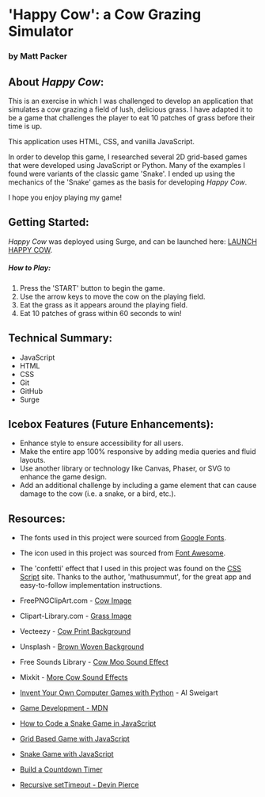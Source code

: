 # 'Happy Cow': a Cow Grazing Simulator
### by Matt Packer

## About *Happy Cow*:

This is an exercise in which I was challenged to develop an application that simulates a cow grazing a field of lush, delicious grass. I have adapted it to be a game that challenges the player to eat 10 patches of grass before their time is up.

This application uses HTML, CSS, and vanilla JavaScript.

In order to develop this game, I researched several 2D grid-based games that were developed using JavaScript or Python. Many of the examples I found were variants of the classic game 'Snake'. I ended up using the mechanics of the 'Snake' games as the basis for developing *Happy Cow*.

I hope you enjoy playing my game!


## Getting Started:

*Happy Cow* was deployed using Surge, and can be launched here: [LAUNCH HAPPY COW](https://mp-cg-sim-game.surge.sh/).

##### How to Play:

1. Press the 'START' button to begin the game.
2. Use the arrow keys to move the cow on the playing field.
3. Eat the grass as it appears around the playing field.
4. Eat 10 patches of grass within 60 seconds to win!



## Technical Summary:

* JavaScript
* HTML
* CSS
* Git
* GitHub
* Surge



## Icebox Features (Future Enhancements):

* Enhance style to ensure accessibility for all users.
* Make the entire app 100% responsive by adding media queries and fluid layouts.
* Use another library or technology like Canvas, Phaser, or SVG to enhance the game design.
* Add an additional challenge by including a game element that can cause damage to the cow (i.e. a snake, or a bird, etc.).


## Resources:

* The fonts used in this project were sourced from [Google Fonts](https://fonts.google.com/).
  
* The icon used in this project was sourced from [Font Awesome](https://fontawesome.com/).
  
* The 'confetti' effect that I used in this project was found on the [CSS Script](https://www.cssscript.com/confetti-falling-animation/) site. Thanks to the author, 'mathusummut', for the great app and easy-to-follow implementation instructions.
  
* FreePNGClipArt.com - [Cow Image](http://www.freepngclipart.com/free-png/3132-black-and-white-cow-png-image)
  
* Clipart-Library.com - [Grass Image](http://clipart-library.com/free/grass-png-cartoon.html)
  
* Vecteezy - [Cow Print Background](https://static.vecteezy.com/system/resources/previews/000/225/238/original/cow-print-background-vector.jpg)
  
* Unsplash - [Brown Woven Background](https://images.unsplash.com/photo-1591195854242-8804547cdcab?ixid=MnwxMjA3fDB8MHxzZWFyY2h8MXx8YnJvd24lMjB0ZXh0dXJlfGVufDB8fDB8fA%3D%3D&ixlib=rb-1.2.1&w=1000&q=80)
  
* Free Sounds Library - [Cow Moo Sound Effect](https://www.freesoundslibrary.com/cow-moo-sound/)

* Mixkit - [More Cow Sound Effects](https://mixkit.co/free-sound-effects/cow/)

* [Invent Your Own Computer Games with Python](https://inventwithpython.com/invent4thed/) - Al Sweigart

* [Game Development - MDN](https://developer.mozilla.org/en-US/docs/Games)

* [How to Code a Snake Game in JavaScript](https://www.youtube.com/watch?v=QTcIXok9wNY)
  
* [Grid Based Game with JavaScript](https://www.youtube.com/watch?v=3t_SV3WD_98)
  
* [Snake Game with JavaScript](https://medium.com/writeabyte/snake-game-5aaeb80a261a)
  
* [Build a Countdown Timer](https://www.youtube.com/watch?v=vSV_Ml2_A88)
  
* [Recursive setTimeout - Devin Pierce](https://medium.com/@devinmpierce/recursive-settimeout-8eb953b02b98)